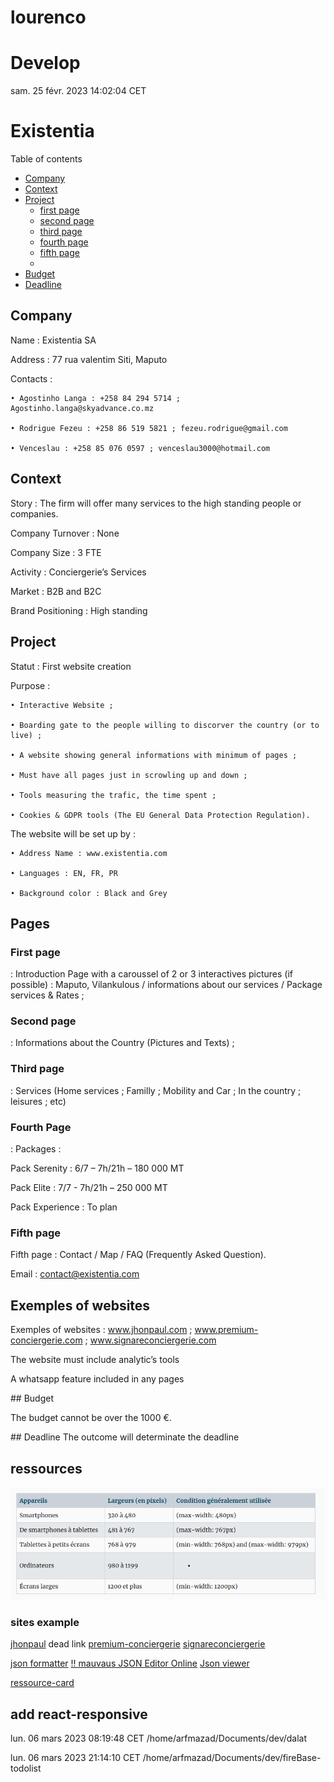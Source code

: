 # lourenco

# Develop

sam. 25 févr. 2023 14:02:04 CET

# Existentia

Table of contents

- [Company](#company)<br/>
- [Context](#context)<br/>
- [Project](#project)<br/>
  - [first page](#First-page)
  - [second page](#Second-page)
  - [third page](#third-page)
  - [fourth page](#fourth-page)
  - [fifth page](#fifth-page)
  -
- [Budget](#Budget)<br/>
- [Deadline](#deadline)<br/>

## Company

Name : Existentia SA

Address : 77 rua valentim Siti, Maputo

Contacts :

    • Agostinho Langa : +258 84 294 5714 ; Agostinho.langa@skyadvance.co.mz

    • Rodrigue Fezeu : +258 86 519 5821 ; fezeu.rodrigue@gmail.com

    • Venceslau : +258 85 076 0597 ; venceslau3000@hotmail.com

## Context

Story : The firm will offer many services to the high standing people or companies.

Company Turnover : None

Company Size : 3 FTE

Activity : Conciergerie’s Services

Market : B2B and B2C

Brand Positioning : High standing

## Project

Statut : First website creation

Purpose :

    • Interactive Website ;

    • Boarding gate to the people willing to discorver the country (or to live) ;

    • A website showing general informations with minimum of pages ;

    • Must have all pages just in scrowling up and down ;

    • Tools measuring the trafic, the time spent ;

    • Cookies & GDPR tools (The EU General Data Protection Regulation).

The website will be set up by :

    • Address Name : www.existentia.com

    • Languages : EN, FR, PR

    • Background color : Black and Grey

## Pages

### First page 

: Introduction Page with a caroussel of 2 or 3 interactives pictures (if possible) : Maputo, Vilankulous / informations about our services / Package services & Rates ;

### Second page 

: Informations about the Country (Pictures and Texts) ;

### Third page

: Services (Home services ; Familly ; Mobility and Car ; In the country ; leisures ; etc)

### Fourth Page 

: Packages :

Pack Serenity : 6/7 – 7h/21h – 180 000 MT

Pack Elite : 7/7 - 7h/21h – 250 000 MT

Pack Experience : To plan

### Fifth page

Fifth page : Contact / Map / FAQ (Frequently Asked Question).

Email : contact@existentia.com

## Exemples of websites

Exemples of websites : www.jhonpaul.com ; www.premium-conciergerie.com ; www.signareconciergerie.com

The website must include analytic’s tools

A whatsapp feature included in any pages

## Budget

The budget cannot be over the 1000 €.

## Deadline
The outcome will determinate the deadline

## ressources

![taille-ecran-responsive](./src/image/taille-ecran-responsive.png)

### sites example

[jhonpaul](www.jhonpaul.com) dead link
[premium-conciergerie](www.premium-conciergerie.com)
[signareconciergerie](www.signareconciergerie.com)

[json formatter](https://jsonformatter.curiousconcept.com/#)
[!! mauvaus JSON Editor Online](https://www.jsoneditoronline.org/)
[Json viewer](jsonviewer.stack.hu)

[ressource-card](https://resourcecards.com/)

## add react-responsive
   
   

lun. 06 mars 2023 08:19:48 CET
/home/arfmazad/Documents/dev/dalat
   
lun. 06 mars 2023 21:14:10 CET
/home/arfmazad/Documents/dev/fireBase-todolist
   

